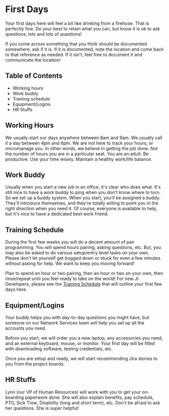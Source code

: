# First Days
Your first days here will feel a bit like drinking from a firehose. That is perfectly fine. Do your best to retain what you can, but know it is ok to ask questions; lots and lots of questions!

If you come across something that you think should be documented somewhere, ask if it is. If it is documented, note the location and come back to that reference as needed. If it isn't, feel free to document it and communicate the location!

## Table of Contents

  * Working hours
  * Work buddy
  * Training schedule
  * Equipment/Logins
  * HR Stuffs

## Working Hours

We usually start our days anywhere between 8am and 9am. We usually call it a day between 4pm and 6pm. We are not here to track your hours, or micromanage you. In other words, we believe in getting the job done. Not the number of hours you are in a particular seat. You are an adult. Be productive. Use your time wisely. Maintain a healthy work/life balance.

## Work Buddy

Usually when you start a new job in an office, it's clear who does what. It's still nice to have a work buddy to ping when you don't know where to turn. So we set up a buddy system. When you start, you'll be assigned a buddy. They'll introduce themselves, and they're totally willing to point you in the right direction when you need it. Of course, everyone is available to help, but it's nice to have a dedicated best work friend.

## Training Schedule

During the first few weeks you will do a decent amount of pair programming. You will spend hours pairing, asking questions, etc. But, you may also be asked to do various setup/entry level tasks on your own. Please don't let yourself get bogged down or stuck for even a few minutes without asking for help. We want to keep you moving forward!

Plan to spend an hour or two pairing, then an hour or two on your own, then rinse/repeat until you feel ready to take on the world! For new Jr Developers, please see the [Training Schedule](jr-dev-training.md) that will outline your first few days here.

## Equipment/Logins

Your buddy helps you with day-to-day questions you might have, but someone on our Network Services team will help you set up all the accounts you need. 

Before you start, we will order you a new laptop, any accessories you need, and an external keyboard, mouse, or monitor. Your first day will be filled with downloading software, testing credentials, etc. 

Once you are setup and ready, we will start recommending Jira stories to you from the project boards.

## HR Stuffs

Lynn (our VP of Human Resources) will work with you to get your on-boarding paperwork done. She will also explain benefits, pay schedule, PTO, Sick Time, Disability (long and short term), etc. Don't be afraid to ask her questions. She is super helpful!
